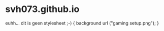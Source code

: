 # svh073.github.io
<head> 
  euhh... dit is geen stylesheet ;-) 
  
</head>
<body>
  {
  background url ("gaming setup.png");
  }
</body>
